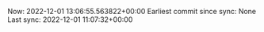 Now: 2022-12-01 13:06:55.563822+00:00 Earliest commit since sync: None Last sync: 2022-12-01 11:07:32+00:00
